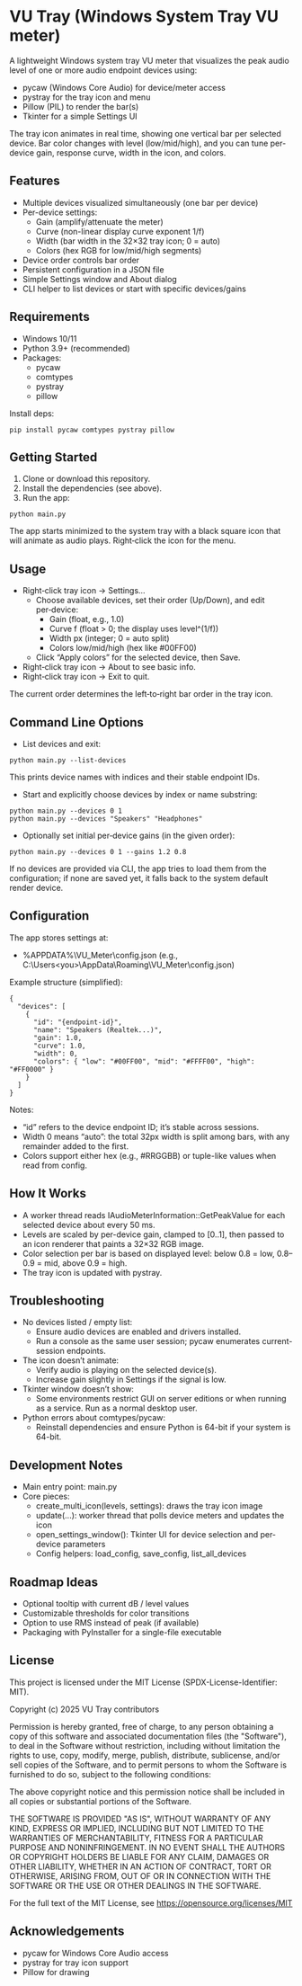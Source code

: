# VU Tray (Windows System Tray VU meter)

A lightweight Windows system tray VU meter that visualizes the peak audio level of one or more audio endpoint devices using:

- pycaw (Windows Core Audio) for device/meter access
- pystray for the tray icon and menu
- Pillow (PIL) to render the bar(s)
- Tkinter for a simple Settings UI

The tray icon animates in real time, showing one vertical bar per selected device. Bar color changes with level (low/mid/high), and you can tune per-device gain, response curve, width in the icon, and colors.


## Features
- Multiple devices visualized simultaneously (one bar per device)
- Per-device settings:
  - Gain (amplify/attenuate the meter)
  - Curve (non-linear display curve exponent 1/f)
  - Width (bar width in the 32×32 tray icon; 0 = auto)
  - Colors (hex RGB for low/mid/high segments)
- Device order controls bar order
- Persistent configuration in a JSON file
- Simple Settings window and About dialog
- CLI helper to list devices or start with specific devices/gains


## Requirements
- Windows 10/11
- Python 3.9+ (recommended)
- Packages:
  - pycaw
  - comtypes
  - pystray
  - pillow

Install deps:

```
pip install pycaw comtypes pystray pillow
```


## Getting Started
1. Clone or download this repository.
2. Install the dependencies (see above).
3. Run the app:

```
python main.py
```

The app starts minimized to the system tray with a black square icon that will animate as audio plays. Right‑click the icon for the menu.


## Usage
- Right‑click tray icon → Settings…
  - Choose available devices, set their order (Up/Down), and edit per‑device:
    - Gain (float, e.g., 1.0)
    - Curve f (float > 0; the display uses level^(1/f))
    - Width px (integer; 0 = auto split)
    - Colors low/mid/high (hex like #00FF00)
  - Click “Apply colors” for the selected device, then Save.
- Right‑click tray icon → About to see basic info.
- Right‑click tray icon → Exit to quit.

The current order determines the left‑to‑right bar order in the tray icon.


## Command Line Options
- List devices and exit:

```
python main.py --list-devices
```

This prints device names with indices and their stable endpoint IDs.

- Start and explicitly choose devices by index or name substring:

```
python main.py --devices 0 1
python main.py --devices "Speakers" "Headphones"
```

- Optionally set initial per‑device gains (in the given order):

```
python main.py --devices 0 1 --gains 1.2 0.8
```

If no devices are provided via CLI, the app tries to load them from the configuration; if none are saved yet, it falls back to the system default render device.


## Configuration
The app stores settings at:

- %APPDATA%\VU_Meter\config.json (e.g., C:\Users\<you>\AppData\Roaming\VU_Meter\config.json)

Example structure (simplified):

```
{
  "devices": [
    {
      "id": "{endpoint-id}",
      "name": "Speakers (Realtek...)",
      "gain": 1.0,
      "curve": 1.0,
      "width": 0,
      "colors": { "low": "#00FF00", "mid": "#FFFF00", "high": "#FF0000" }
    }
  ]
}
```

Notes:
- “id” refers to the device endpoint ID; it’s stable across sessions.
- Width 0 means “auto”: the total 32px width is split among bars, with any remainder added to the first.
- Colors support either hex (e.g., #RRGGBB) or tuple-like values when read from config.


## How It Works
- A worker thread reads IAudioMeterInformation::GetPeakValue for each selected device about every 50 ms.
- Levels are scaled by per-device gain, clamped to [0..1], then passed to an icon renderer that paints a 32×32 RGB image.
- Color selection per bar is based on displayed level: below 0.8 = low, 0.8–0.9 = mid, above 0.9 = high.
- The tray icon is updated with pystray.


## Troubleshooting
- No devices listed / empty list:
  - Ensure audio devices are enabled and drivers installed.
  - Run a console as the same user session; pycaw enumerates current-session endpoints.
- The icon doesn’t animate:
  - Verify audio is playing on the selected device(s).
  - Increase gain slightly in Settings if the signal is low.
- Tkinter window doesn’t show:
  - Some environments restrict GUI on server editions or when running as a service. Run as a normal desktop user.
- Python errors about comtypes/pycaw:
  - Reinstall dependencies and ensure Python is 64-bit if your system is 64-bit.


## Development Notes
- Main entry point: main.py
- Core pieces:
  - create_multi_icon(levels, settings): draws the tray icon image
  - update(...): worker thread that polls device meters and updates the icon
  - open_settings_window(): Tkinter UI for device selection and per-device parameters
  - Config helpers: load_config, save_config, list_all_devices


## Roadmap Ideas
- Optional tooltip with current dB / level values
- Customizable thresholds for color transitions
- Option to use RMS instead of peak (if available)
- Packaging with PyInstaller for a single-file executable


## License
This project is licensed under the MIT License (SPDX-License-Identifier: MIT).

Copyright (c) 2025 VU Tray contributors

Permission is hereby granted, free of charge, to any person obtaining a copy of this software and associated documentation files (the "Software"), to deal in the Software without restriction, including without limitation the rights to use, copy, modify, merge, publish, distribute, sublicense, and/or sell copies of the Software, and to permit persons to whom the Software is furnished to do so, subject to the following conditions:

The above copyright notice and this permission notice shall be included in all copies or substantial portions of the Software.

THE SOFTWARE IS PROVIDED "AS IS", WITHOUT WARRANTY OF ANY KIND, EXPRESS OR IMPLIED, INCLUDING BUT NOT LIMITED TO THE WARRANTIES OF MERCHANTABILITY, FITNESS FOR A PARTICULAR PURPOSE AND NONINFRINGEMENT. IN NO EVENT SHALL THE AUTHORS OR COPYRIGHT HOLDERS BE LIABLE FOR ANY CLAIM, DAMAGES OR OTHER LIABILITY, WHETHER IN AN ACTION OF CONTRACT, TORT OR OTHERWISE, ARISING FROM, OUT OF OR IN CONNECTION WITH THE SOFTWARE OR THE USE OR OTHER DEALINGS IN THE SOFTWARE.

For the full text of the MIT License, see https://opensource.org/licenses/MIT


## Acknowledgements
- pycaw for Windows Core Audio access
- pystray for tray icon support
- Pillow for drawing
